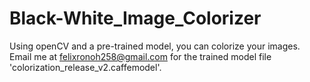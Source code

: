 # Black-White_Image_Colorizer
Using openCV and a pre-trained model, you can colorize your images.
Email me at felixronoh258@gmail.com for the trained model file 'colorization_release_v2.caffemodel'.
